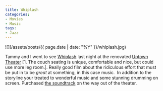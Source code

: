 ```yaml
---
title: Whiplash
categories:
- Movies
- Music
tags:
- Jazz
---
```


![](/assets/posts/{{ page.date | date: "%Y" }}/whiplash.jpg)
  



Tammy and I went to see [Whiplash](https://en.wikipedia.org/wiki/Whiplash_(2014_film)) last night at the renovated [Uptown Theater](http://www.landmarktheatres.com/market/Minneapolis/UptownTheatre.htm) [1. The couch seating is unique, comfortable and nice, but could use more leg room.]. Really good film about the ridiculous effort that must be put in to be _great_ at something, in this case music.  In addition to the storyline your treated to wonderful music and some stunning drumming on screen. Purchased [the soundtrack](https://itunes.apple.com/us/album/whiplash-original-motion-picture/id918264571) on the way out of the theater.
